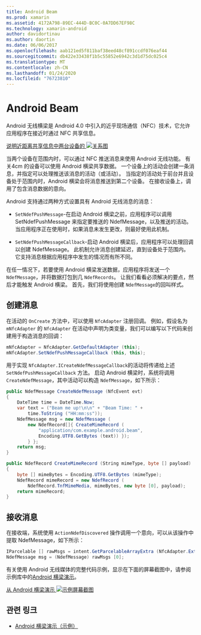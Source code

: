 ```yaml
---
title: Android Beam
ms.prod: xamarin
ms.assetid: 4172A798-89EC-444D-BC0C-0A7DD67EF98C
ms.technology: xamarin-android
author: davidortinau
ms.author: daortin
ms.date: 06/06/2017
ms.openlocfilehash: aab121ed5f811baf38eed48cf891ccdf076eaf44
ms.sourcegitcommit: db422e33438f1b5c55852e6942c3d1d75dc025c4
ms.translationtype: MT
ms.contentlocale: zh-CN
ms.lasthandoff: 01/24/2020
ms.locfileid: "76723810"
---
```

# <a name="android-beam"></a>Android Beam

Android 无线横梁是 Android 4.0 中引入的近乎现场通信（NFC）技术，它允许应用程序在接近时通过 NFC 共享信息。

[说明近距离共享信息中两台设备的 ![关系图](android-beam-images/androidbeam.png)](android-beam-images/androidbeam.png#lightbox)

当两个设备在范围内时，可以通过 NFC 推送消息来使用 Android 无线功能。 有关4cm 的设备可以使用 Android 横梁共享数据。 一个设备上的活动会创建一条消息，并指定可以处理推送该消息的活动（或活动）。 当指定的活动处于前台并且设备处于范围内时，Android 横梁会将消息推送到第二个设备。 在接收设备上，调用了包含消息数据的意向。

Android 支持通过两种方式设置具有 Android 无线消息的消息：

- `SetNdefPushMessage`-在启动 Android 横梁之前，应用程序可以调用 SetNdefPushMessage 来指定要推送的 NdefMessage，以及推送的活动。 当应用程序正在使用时，如果消息未发生更改，则最好使用此机制。

- `SetNdefPushMessageCallback`-启动 Android 横梁后，应用程序可以处理回调以创建 NdefMessage。 此机制允许消息创建延迟，直到设备处于范围内。 它支持消息根据应用程序中发生的情况而有所不同。

在任一情况下，若要使用 Android 横梁发送数据，应用程序将发送一个 `NdefMessage`，并将数据打包到几 `NdefRecords`。 让我们看看必须解决的要点，然后才能触发 Android 横梁。 首先，我们将使用创建 `NdefMessage`的回叫样式。

## <a name="creating-a-message"></a>创建消息

在活动的 `OnCreate` 方法中，可以使用 `NfcAdapter` 注册回调。 例如，假设名为 `mNfcAdapter` 的 `NfcAdapter` 在活动中声明为类变量，我们可以编写以下代码来创建用于构造消息的回调：

```csharp
mNfcAdapter = NfcAdapter.GetDefaultAdapter (this);
mNfcAdapter.SetNdefPushMessageCallback (this, this);
```

用于实现 `NfcAdapter.ICreateNdefMessageCallback`的活动将传递给上述 `SetNdefPushMessageCallback` 方法。 启动 Android 横梁时，系统将调用 `CreateNdefMessage`，其中活动可以构造 `NdefMessage`，如下所示：

```csharp
public NdefMessage CreateNdefMessage (NfcEvent evt)
{
    DateTime time = DateTime.Now;
    var text = ("Beam me up!\n\n" + "Beam Time: " +
        time.ToString ("HH:mm:ss"));
    NdefMessage msg = new NdefMessage (
        new NdefRecord[]{ CreateMimeRecord (
            "application/com.example.android.beam",
            Encoding.UTF8.GetBytes (text)) });
        } };
    return msg;
}

public NdefRecord CreateMimeRecord (String mimeType, byte [] payload)
{
    byte [] mimeBytes = Encoding.UTF8.GetBytes (mimeType);
    NdefRecord mimeRecord = new NdefRecord (
        NdefRecord.TnfMimeMedia, mimeBytes, new byte [0], payload);
    return mimeRecord;
}
```

## <a name="receiving-a-message"></a>接收消息

在接收端，系统使用 `ActionNdefDiscovered` 操作调用一个意向，可以从该操作中提取 NdefMessage，如下所示：

```csharp
IParcelable [] rawMsgs = intent.GetParcelableArrayExtra (NfcAdapter.ExtraNdefMessages);
NdefMessage msg = (NdefMessage) rawMsgs [0];
```

有关使用 Android 无线媒体的完整代码示例，显示在下面的屏幕截图中，请参阅示例库中的[Android 横梁演示](https://docs.microsoft.com/samples/xamarin/monodroid-samples/androidbeamdemo)。

[从 Android 横梁演示 ![示例屏幕截图](android-beam-images/24.png)](android-beam-images/24.png#lightbox)

## <a name="related-links"></a>관련 링크

- [Android 横梁演示（示例）](https://docs.microsoft.com/samples/xamarin/monodroid-samples/androidbeamdemo)
